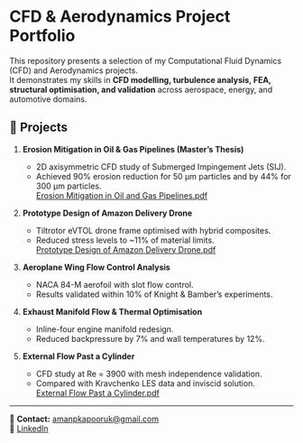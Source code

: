 # CFD & Aerodynamics Project Portfolio

This repository presents a selection of my Computational Fluid Dynamics (CFD) and Aerodynamics projects.  
It demonstrates my skills in **CFD modelling, turbulence analysis, FEA, structural optimisation, and validation** across aerospace, energy, and automotive domains.

## 📂 Projects
1. **Erosion Mitigation in Oil & Gas Pipelines (Master’s Thesis)**  
   - 2D axisymmetric CFD study of Submerged Impingement Jets (SIJ).  
   - Achieved 90% erosion reduction for 50 μm particles and by 44% for 300 μm particles.  
   [Erosion Mitigation in Oil and Gas Pipelines.pdf](https://github.com/user-attachments/files/22627182/Erosion.Mitigation.in.Oil.and.Gas.Pipelines.pdf)


2. **Prototype Design of Amazon Delivery Drone**  
   - Tiltrotor eVTOL drone frame optimised with hybrid composites.  
   - Reduced stress levels to ~11% of material limits.  
[Prototype Design of Amazon Delivery Drone.pdf](https://github.com/user-attachments/files/22627176/Prototype.Design.of.Amazon.Delivery.Drone.pdf)


3. **Aeroplane Wing Flow Control Analysis**  
   - NACA 84-M aerofoil with slot flow control.  
   - Results validated within 10% of Knight & Bamber’s experiments.  

4. **Exhaust Manifold Flow & Thermal Optimisation**  
   - Inline-four engine manifold redesign.  
   - Reduced backpressure by 7% and wall temperatures by 12%.  

5. **External Flow Past a Cylinder**  
   - CFD study at Re = 3900 with mesh independence validation.  
   - Compared with Kravchenko LES data and inviscid solution.  
[External Flow Past a Cylinder.pdf](https://github.com/user-attachments/files/22627160/External.Flow.Past.a.Cylinder.pdf)

---
📧 **Contact:** amanpkapooruk@gmail.com  
🔗 [LinkedIn](http://www.linkedin.com/in/amanpkapoor)
